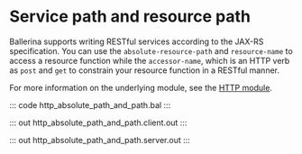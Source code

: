 # Service path and resource path

Ballerina supports writing RESTful services according to the JAX-RS specification. 
You can use the `absolute-resource-path` and `resource-name` to access a resource function while the `accessor-name`,
which is an HTTP verb as `post` and `get` to constrain your resource function in a RESTful manner.

For more information on the underlying module, 
see the [HTTP module](https://docs.central.ballerina.io/ballerina/http/latest/).

::: code http_absolute_path_and_path.bal :::

::: out http_absolute_path_and_path.client.out :::

::: out http_absolute_path_and_path.server.out :::